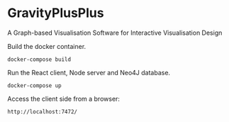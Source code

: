 # GravityPlusPlus
A Graph-based Visualisation Software for Interactive Visualisation Design


Build the docker container.

    docker-compose build
    
Run the React client, Node server and Neo4J database.

    docker-compose up

Access the client side from a browser:

    http://localhost:7472/
